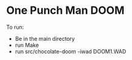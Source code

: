 # One Punch Man DOOM

 To run:
* Be in the main directory
* run Make
* run src/chocolate-doom -iwad DOOM1.WAD

